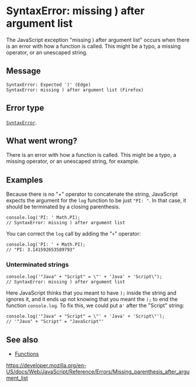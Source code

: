 SyntaxError: missing ) after argument list
==========================================

The JavaScript exception "missing ) after argument list" occurs when there is an error with how a function is called. This might be a typo, a missing operator, or an unescaped string.

Message
-------

    SyntaxError: Expected ')' (Edge)
    SyntaxError: missing ) after argument list (Firefox)

Error type
----------

[`SyntaxError`](../global_objects/syntaxerror).

What went wrong?
----------------

There is an error with how a function is called. This might be a typo, a missing operator, or an unescaped string, for example.

Examples
--------

Because there is no "+" operator to concatenate the string, JavaScript expects the argument for the `log` function to be just `"PI: "`. In that case, it should be terminated by a closing parenthesis.

    console.log('PI: ' Math.PI);
    // SyntaxError: missing ) after argument list

You can correct the `log` call by adding the "`+`" operator:

    console.log('PI: ' + Math.PI);
    // "PI: 3.141592653589793"

### Unterminated strings

    console.log('"Java" + "Script" = \"' + 'Java' + 'Script\");
    // SyntaxError: missing ) after argument list

Here JavaScript thinks that you meant to have `);` inside the string and ignores it, and it ends up not knowing that you meant the `);` to end the function `console.log`. To fix this, we could put a`'` after the "Script" string:

    console.log('"Java" + "Script" = \"' + 'Java' + 'Script\"');
    // '"Java" + "Script" = "JavaScript"'

See also
--------

-   [Functions](https://developer.mozilla.org/en-US/docs/Web/JavaScript/Guide/Functions)

<a href="https://developer.mozilla.org/en-US/docs/Web/JavaScript/Reference/Errors/Missing_parenthesis_after_argument_list" class="_attribution-link">https://developer.mozilla.org/en-US/docs/Web/JavaScript/Reference/Errors/Missing_parenthesis_after_argument_list</a>
